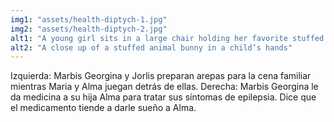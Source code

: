 ```yaml
---
img1: "assets/health-diptych-1.jpg"
img2: "assets/health-diptych-2.jpg"
alt1: "A young girl sits in a large chair holding her favorite stuffed animal, a bunny"
alt2: "A close up of a stuffed animal bunny in a child’s hands" 
---
```

Izquierda: Marbis Georgina y Jorlis preparan arepas para la cena familiar mientras Maria y Alma juegan detrás de ellas. Derecha: Marbis Georgina le da medicina a su hija Alma para tratar sus síntomas de epilepsia. Dice que el medicamento tiende a darle sueño a Alma.